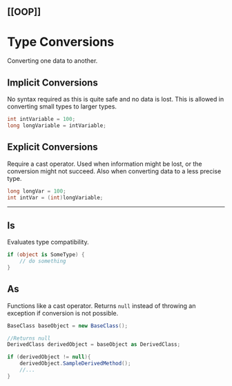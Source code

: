 [[OOP]]
---

# Type Conversions
Converting one data to another.

## Implicit Conversions
No syntax required as this is quite safe and no data is lost.
This is allowed in converting small types to larger types.
```csharp
int intVariable = 100;
long longVariable = intVariable;
```

## Explicit Conversions
Require a cast operator.
Used when information might be lost, or the conversion might not succeed. Also when converting data to a less precise type.
```csharp
long longVar = 100;
int intVar = (int)longVariable;
```

---
## Is
Evaluates type compatibility.
```csharp
if (object is SomeType) {
	// do something
}
```

## As
Functions like a cast operator. Returns `null` instead of throwing an exception if conversion is not possible.
```csharp
BaseClass baseObject = new BaseClass();

//Returns null
DerivedClass derivedObject = baseObject as DerivedClass;

if (derivedObject != null){
	derivedObject.SampleDerivedMethod();
	//...
}
```